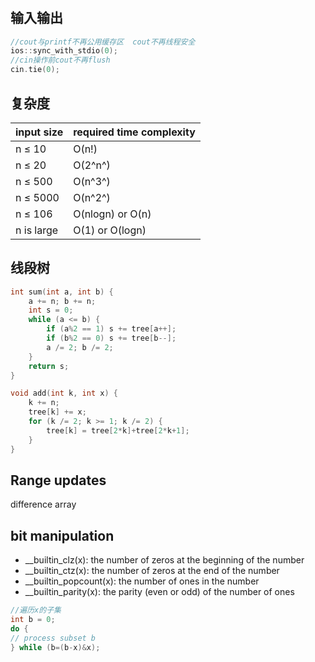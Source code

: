 #

## 输入输出

```c++
//cout与printf不再公用缓存区  cout不再线程安全
ios::sync_with_stdio(0);
//cin操作前cout不再flush
cin.tie(0);
```

## 复杂度

|input size |required time complexity
|---|---
|n ≤ 10| O(n!)
|n ≤ 20 |O(2^n^)
|n ≤ 500 |O(n^3^)
|n ≤ 5000 |O(n^2^)
|n ≤ 106 |O(nlogn) or O(n)
|n is large |O(1) or O(logn)

## 线段树

```c++
int sum(int a, int b) {
    a += n; b += n;
    int s = 0;
    while (a <= b) {
        if (a%2 == 1) s += tree[a++];
        if (b%2 == 0) s += tree[b--];
        a /= 2; b /= 2;
    }
    return s;
}

void add(int k, int x) {
    k += n;
    tree[k] += x;
    for (k /= 2; k >= 1; k /= 2) {
        tree[k] = tree[2*k]+tree[2*k+1];
    }
}
```

## Range updates

difference array

## bit manipulation

- __builtin_clz(x): the number of zeros at the beginning of the number
- __builtin_ctz(x): the number of zeros at the end of the number
- __builtin_popcount(x): the number of ones in the number
- __builtin_parity(x): the parity (even or odd) of the number of ones

```c++
//遍历x的子集
int b = 0;
do {
// process subset b
} while (b=(b-x)&x);
```
